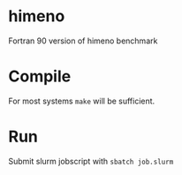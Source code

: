 # himeno
Fortran 90 version of himeno benchmark

# Compile

For most systems `make` will be sufficient.

# Run

Submit slurm jobscript with `sbatch job.slurm`
